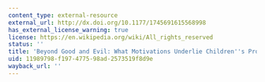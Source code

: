 ```yaml
---
content_type: external-resource
external_url: http://dx.doi.org/10.1177/1745691615568998
has_external_license_warning: true
license: https://en.wikipedia.org/wiki/All_rights_reserved
status: ''
title: 'Beyond Good and Evil: What Motivations Underlie Children''s Prosocial Behavior?'
uid: 11989798-f197-4775-98ad-2573519f8d9e
wayback_url: ''
---
```

